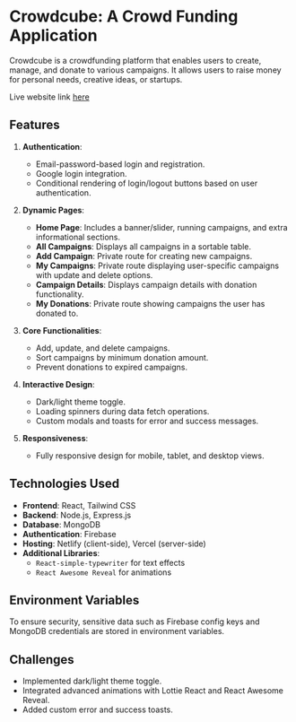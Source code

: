 # Crowdcube: A Crowd Funding Application
Crowdcube is a crowdfunding platform that enables users to create, manage, and donate to various campaigns. It allows users to raise money for personal needs, creative ideas, or startups.


Live website link [here](crowd-funding-b838b.web.app)


## Features
1. **Authentication**:
   - Email-password-based login and registration.
   - Google login integration.
   - Conditional rendering of login/logout buttons based on user authentication.

2. **Dynamic Pages**:
   - **Home Page**: Includes a banner/slider, running campaigns, and extra informational sections.
   - **All Campaigns**: Displays all campaigns in a sortable table.
   - **Add Campaign**: Private route for creating new campaigns.
   - **My Campaigns**: Private route displaying user-specific campaigns with update and delete options.
   - **Campaign Details**: Displays campaign details with donation functionality.
   - **My Donations**: Private route showing campaigns the user has donated to.

3. **Core Functionalities**:
   - Add, update, and delete campaigns.
   - Sort campaigns by minimum donation amount.
   - Prevent donations to expired campaigns.

4. **Interactive Design**:
   - Dark/light theme toggle.
   - Loading spinners during data fetch operations.
   - Custom modals and toasts for error and success messages.

5. **Responsiveness**:
   - Fully responsive design for mobile, tablet, and desktop views.

## Technologies Used
- **Frontend**: React, Tailwind CSS
- **Backend**: Node.js, Express.js
- **Database**: MongoDB
- **Authentication**: Firebase
- **Hosting**: Netlify (client-side), Vercel (server-side)
- **Additional Libraries**: 
  - `React-simple-typewriter` for text effects
  - `React Awesome Reveal` for animations

## Environment Variables
To ensure security, sensitive data such as Firebase config keys and MongoDB credentials are stored in environment variables.



## Challenges
- Implemented dark/light theme toggle.
- Integrated advanced animations with Lottie React and React Awesome Reveal.
- Added custom error and success toasts.

